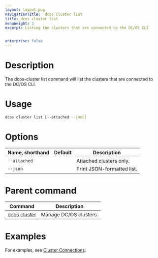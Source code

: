 ```yaml
---
layout: layout.pug
navigationTitle:  dcos cluster list
title: dcos cluster list
menuWeight: 3
excerpt: Listing the clusters that are connected to the DC/OS CLI


enterprise: false
---
```


# Description
The dcos-cluster list command will list the clusters that are connected to the DC/OS CLI.

# Usage

```bash
dcos cluster list [--attached --json]
```

# Options

| Name, shorthand | Default | Description |
|---------|-------------|-------------|
| `--attached`   |             | Attached clusters only. |
| `--json`   |             |  Print JSON-formatted list. |


# Parent command

| Command | Description |
|---------|-------------|
| [dcos cluster](/1.11/cli/command-reference/dcos-cluster/) | Manage DC/OS clusters. |

# Examples
For examples, see [Cluster Connections](/1.11/administering-clusters/multiple-clusters/cluster-connections/).
